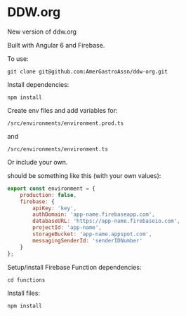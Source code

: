 # DDW.org

New version of ddw.org

Built with Angular 6 and Firebase.

To use:

    git clone git@github.com:AmerGastroAssn/ddw-org.git

Install dependencies:

    npm install

Create env files and add variables for:

`/src/environments/environment.prod.ts`

and

`/src/environments/environment.ts`


Or include your own.

should be something like this (with your own values):

```javascript
export const environment = {
    production: false,
    firebase: {
        apiKey: 'key',
        authDomain: 'app-name.firebaseapp.com',
        databaseURL: 'https://app-name.firebaseio.com',
        projectId: 'app-name',
        storageBucket: 'app-name.appspot.com',
        messagingSenderId: 'senderIDNumber'
    }
};
```

Setup/install Firebase Function dependencies:

    cd functions

Install files:

    npm install